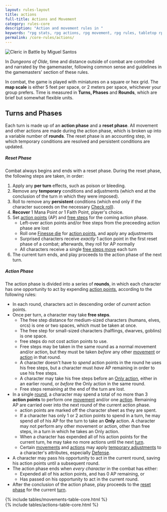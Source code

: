 ```yaml
---
layout: rules-layout
title: actions
full-title: Actions and Movement
category: rules-core
description: "Action and movement rules in "
keywords: "rpg stats, rpg actions, rpg movement, rpg rules, tabletop rpg rules "
permalink: /core-rules/actions/
---
```


<img src="{{site.baseurl}}/img/cleric-battle-MiguelSantos_175x486.jpg" srcset="{{site.baseurl}}/img/cleric-battle-MiguelSantos_250x694.jpg 250w, {{site.baseurl}}/img/cleric-battle-MiguelSantos_400x1111.jpg 400w, {{site.baseurl}}/img/cleric-battle-MiguelSantos_700x1945.jpg 7000w, {{site.baseurl}}/img/cleric-battle-MiguelSantos_1000x2778.jpg 1000w" size="35vw" class="ph-ins-33 tab-ins-33 cmp-ins-33 border-thin mar-l ftrm-mar" alt="Cleric in Battle by Miguel Santos" title="Cleric in Battle - Public domain image by Miguel Santos">

<p>In <em>Dungeons of Olde</em>, time and distance outside of combat are controlled and narrated by the gamemaster, following common sense and guidelines in the gamemasters' section of these rules.</p>
<p>In combat, the game is played with miniatures on a square or hex grid. The <span id="scale"><strong>map scale</strong></span> is either 5 feet per space, or 2 meters per space, whichever your group prefers. Time is measured in <strong>Turns, Phases</strong> and <strong>Rounds</strong>, which are brief but somewhat flexible units.</p>

<h2 id="turns">Turns and Phases</h2>
<p>Each turn is made up of an <strong>action phase</strong> and a <strong>reset phase</strong>. All movement and other actions are made during the action phase, which is broken up into a variable number of <strong>rounds</strong>. The reset phase is an accounting step, in which temporary conditions are resolved and persistent conditions are updated.</p>

<h5 id="reset-phase">Reset Phase</h5>
<p>Combat always begins and ends with a reset phase. During the reset phase, the following steps are taken, in order:</p>
<ol>
  <li>Apply any <strong><span id="per-turn">per turn</span></strong> effects, such as poison or bleeding.</li>
  <li>Remove any <strong><span id="temporary">temporary</span></strong> conditions and adjustments (which end at the conclusion of the turn in which they were imposed).</li>
  <li>Roll to remove any <strong><span id="persistent">persistent</span></strong> conditions (which end only if the character succeeds on the necessary <a href="{{site.baseurl}}/core-rules/challenges/#check-rolls">Check roll</a>).</li>
  <li><strong><span id="recover">Recover</span></strong> 1 Mana Point <em>or</em> 1 Faith Point, player's choice.</li>
  <li>
    Set <a href="#action-points">action points</a> (AP) and <a href="#free-steps">free steps</a> for the coming action phase.
    <ul class="bulleted circle">
      <li>Left-over action points and/or free steps from the preceeding action phase are lost</li>
      <li>Roll one <a href="{{site.baseurl}}/core-rules/characters/#stat-dice">Finesse die</a> for <a href="#action-points">action points</a>, and apply any adjustments</li>
      <li>Surprised characters receive <em>exactly</em> 1 action point in the first reset phase of a combat; afterwards, they roll for AP normally</li>
      <li>All characters receive a single <a href="#free-steps">free steps move</a> each turn</li>
    </ul>
  </li>
  <li>The current turn ends, and play proceeds to the action phase of the next turn.</li>
</ol>

<h5 id="action-phase">Action Phase</h5>
<p>The action phase is divided into a series of <strong><span id="rounds">rounds</span></strong>, in which each character has one opportunity to act by expending <a href="#action-points">action points</a>, according to the following rules:
<ul class="bulleted ftrm">
  <li>In each round, characters act in descending order of <em>current</em> action points.</li>
  <li>Once per turn, a character may take <strong><span id="free-steps">free steps</span></strong>.
    <ul class="bulleted circle">
      <li>The free step distance for medium-sized characters (humans, elves, orcs) is one or two spaces, which must be taken at once.</li>
      <li>The free step for small-sized characters (halflings, dwarves, goblins) is one space.</li>
      <li>free steps do not cost action points to use.</li>
      <li>Free steps may be taken in the same round as a normal movement and/or action, but they must be taken <em>before</em> any other <a href="#movements-table">movement</a> or <a href="#actions-table">action</a> in that round.</li>
      <li>A character doesn't have to <em>spend</em> action points in the round he uses his free steps, but a character must <em>have</em> AP remaining in order to use his free steps.</li>
      <li>A character may take his free steps before an <a href="#only-action">Only action</a>, either in an earlier round, or <em>before</em> the Only action in the same round.</li>
      <li>Free steps remaining at the end of the turn are lost.</li>
    </ul>
  </li>
  <li>In a single <a href="#rounds">round</a>, a character may spend a total of no more than 3 <strong><span id="action-points">action points</span></strong> to perform one <a href="#movements-table">movement</a> and/or one <a href="#actions-table">action</a>. Remaining AP are carried over into the next round of the current action phase.
    <ul class="bulleted circle">
      <li>action points are marked off the character sheet as they are spent.</li>
      <li>If a character has only 1 or 2 action points to spend in a turn, he may spend <em>all</em> of his AP for the turn to take an <strong><span id="only-action">Only</span></strong> action. A character may not perform any other movement or action, other than free steps, in a turn in which he takes an Only action.</li>
      <li>When a character has expended all of his action points for the current turn, he may take no more actions until the next <a href="turns">turn</a>.</li>
      <li>Certain <a href="#movements-table">movements</a> and <a href="#actions-table">actions</a> may apply <a href="#temporary">temporary adjustments</a> to a character's attributes, especially <a href="{{site.baseurl}}/core-rules/combat/#defense-checks">Defense</a>.</li>
    </ul>
  </li>
  <li>A character may pass his opportunity to act in the current round, saving his action points until a subsequent round.</li>
  <li>The action phase ends when <em>every character</em> in the combat has either:
    <ul class="bulleted circle">
      <li>Expended all of his action points, and has 0 AP remaining, or</li>
      <li>Has passed on his opportunity to act in the current round.</li>
    </ul>
  </li>
  <li>After the conclusion of the action phase, play proceeds to the <a href="#reset-phase">reset phase</a> for the current <a href="#turns">turn</a>.</li>
</ul>

<div id="movements-table" class="ftrm">
  {% include tables/movements-table-core.html %}
</div>

<div id="actions-table" class="ftrm">
  {% include tables/actions-table-core.html %}
</div>

